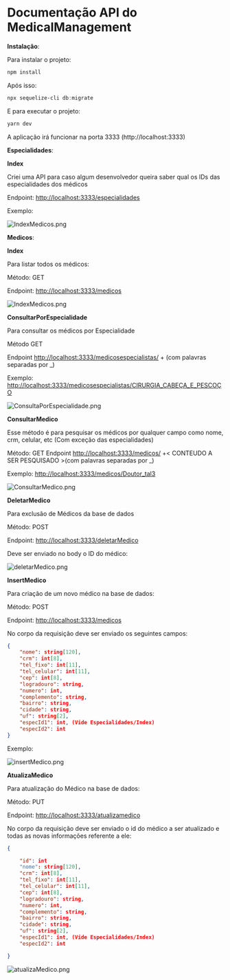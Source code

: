 # Documentação API do MedicalManagement

**Instalação**:

Para instalar o projeto:

```powershell
npm install
```

Após isso:

```powershell
npx sequelize-cli db:migrate
```

E para executar o projeto:

```powershell
yarn dev
```

A aplicação irá funcionar na porta 3333 (http://localhost:3333)

**Especialidades**:

**Index**

Criei uma API para caso algum desenvolvedor queira saber qual os IDs das especialidades dos médicos

Endpoint: [http://localhost:3333/especialidades](http://localhost:3333/especialidades)

Exemplo:

![IndexMedicos.png](images/IndexEspecialidades.png)

**Medicos**:

**Index**

Para listar todos os médicos:

Método: GET

Endpoint: [http://localhost:3333/medicos](http://localhost:3333/medicos)

![IndexMedicos.png](images/IndexMedicos.png)

**ConsultarPorEspecialidade**

Para consultar os médicos por Especialidade

Método GET

Endpoint [http://localhost:3333/medicosespecialistas/](http://localhost:3333/medicosespecialistas/CIRURGIA_CABE%C3%87A_E_PESCO%C3%87O) + <ESPECIALIDADE> (com palavras separadas por _)

Exemplo: [http://localhost:3333/medicosespecialistas/CIRURGIA_CABEÇA_E_PESCOÇO](http://localhost:3333/medicosespecialistas/CIRURGIA_CABE%C3%87A_E_PESCO%C3%87O)

![ConsultaPorEspecialidade.png](images/ConsultaPorEspecialidade.png)

**ConsultarMedico**

Esse método é para pesquisar os médicos por qualquer campo como nome, crm, celular, etc (Com exceção das especialidades)

Método: GET
Endpoint [http://localhost:3333/medicos/](http://localhost:3333/medicos/Doutor_tal3) +< CONTEUDO A SER PESQUISADO >(com palavras separadas por _)

Exemplo: [http://localhost:3333/medicos/Doutor_tal3](http://localhost:3333/medicos/Doutor_tal3)

![ConsultarMedico.png](images/ConsultarMedico.png)

**DeletarMedico**

Para exclusão de Médicos da base de dados

Método: POST

Endpoint: [http://localhost:3333/deletarMedico](http://localhost:3333/deletarMedico)

Deve ser enviado no body o ID do médico:

![deletarMedico.png](images/deletarMedico.png)

**InsertMedico**

Para criação de um novo médico na base de dados:

Método: POST

Endpoint: [http://localhost:3333/medicos](http://localhost:3333/medicos)

No corpo da requisição deve ser enviado os seguintes campos:

```json
{
	"nome": string[120],
	"crm": int[8],
	"tel_fixo": int[11],
	"tel_celular": int[11],
	"cep": int[8],
	"logradouro": string,
	"numero": int,
	"complemento": string,
	"bairro": string,
	"cidade": string,
	"uf": string[2],
	"especId1": int, (Vide Especialidades/Index)
	"especId2": int
}
```

Exemplo:

![insertMedico.png](images/insertMedico.png)

**AtualizaMedico**

Para atualização do Médico na base de dados:

Método: PUT

Endpoint: [http://localhost:3333/atualizamedico](http://localhost:3333/atualizamedico)

No corpo da requisição deve ser enviado o id do médico a ser atualizado e todas as novas informações referente a ele:

```json
{

	"id": int
	"nome": string[120],
	"crm": int[8],
	"tel_fixo": int[11],
	"tel_celular": int[11],
	"cep": int[8],
	"logradouro": string,
	"numero": int,
	"complemento": string,
	"bairro": string,
	"cidade": string,
	"uf": string[2],
	"especId1": int, (Vide Especialidades/Index)
	"especId2": int

}
```

![atualizaMedico.png](images/atualizaMedico.png)